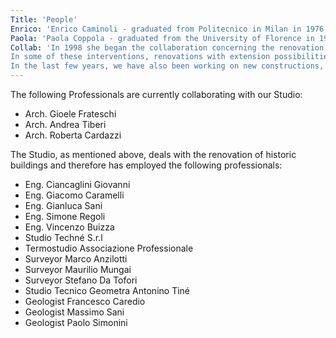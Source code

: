 ```yaml
---
Title: 'People'
Enrico: 'Enrico Caminoli - graduated from Politecnico in Milan in 1976, where he then taught in the 1980s within a field of research on city analysis and design together with a group of professors directed by Prof. Giorgio Grassi and Prof. Antonio Monestiroli. During those years he worked in Milan in the studio of Antonio Monestiroli and Paolo Rizzatto. In 1980 he opened his own studio in Milan at Via Segantini No. 73 until the early 2000s.'
Paola: 'Paola Coppola - graduated from the University of Florence in 1984 with a thesis on the city of Lucca - she opened her studio in Lucca in 1990 dealing mainly with renovation works.'
Collab: 'In 1998 she began the collaboration concerning the renovation and consolidation of some historical buildings such as villas, farms, farmhouses, mansions, etc.
In some of these interventions, renovations with extension possibilities were also taken into consideration, especially in those cases where -of course- the theme was about the assonance between the old and the new.
In the last few years, we have also been working on new constructions, mainly in Tuscany and Apulia.'
---
```

The following Professionals are currently collaborating with our Studio:
- Arch. Gioele Frateschi
- Arch. Andrea Tiberi
- Arch. Roberta Cardazzi


The Studio, as mentioned above, deals with the renovation of historic buildings and therefore has employed the following professionals:
- Eng. Ciancaglini Giovanni
- Eng. Giacomo Caramelli
- Eng. Gianluca Sani
- Eng. Simone Regoli
- Eng. Vincenzo Buizza
- Studio Techné S.r.l
- Termostudio Associazione Professionale
- Surveyor Marco Anzilotti
- Surveyor Maurilio Mungai
- Surveyor Stefano Da Tofori 
- Studio Tecnico Geometra Antonino Tiné 
- Geologist Francesco Caredio
- Geologist Massimo Sani 
- Geologist Paolo Simonini